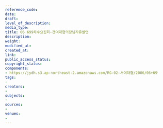 ```yaml
---
reference_code: 
date: 
draft: 
level_of_description: 
media_type: 
title: 06 699차수요집회-전여대협의장님자유발언
description: 
weight: 
modified_at: 
created_at: 
link: 
public_access_status: 
copyright_status: 
components:
- https://jydh.s3.ap-northeast-2.amazonaws.com/RG-02-서여대협/2006/06+699차수요집회-전여대협의장님자유발언.jpg
tags:
- 
creators:
- 
subjects:
- 
sources:
- 
venues:
- 
---
```

